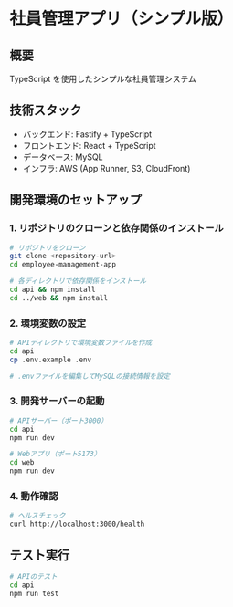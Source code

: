 # 社員管理アプリ（シンプル版）

## 概要

TypeScript を使用したシンプルな社員管理システム

## 技術スタック

- バックエンド: Fastify + TypeScript
- フロントエンド: React + TypeScript
- データベース: MySQL
- インフラ: AWS (App Runner, S3, CloudFront)

## 開発環境のセットアップ

### 1. リポジトリのクローンと依存関係のインストール

```bash
# リポジトリをクローン
git clone <repository-url>
cd employee-management-app

# 各ディレクトリで依存関係をインストール
cd api && npm install
cd ../web && npm install
```

### 2. 環境変数の設定

```bash
# APIディレクトリで環境変数ファイルを作成
cd api
cp .env.example .env

# .envファイルを編集してMySQLの接続情報を設定
```

### 3. 開発サーバーの起動

```bash
# APIサーバー（ポート3000）
cd api
npm run dev

# Webアプリ（ポート5173）
cd web
npm run dev
```

### 4. 動作確認

```bash
# ヘルスチェック
curl http://localhost:3000/health
```

## テスト実行

```bash
# APIのテスト
cd api
npm run test
```
